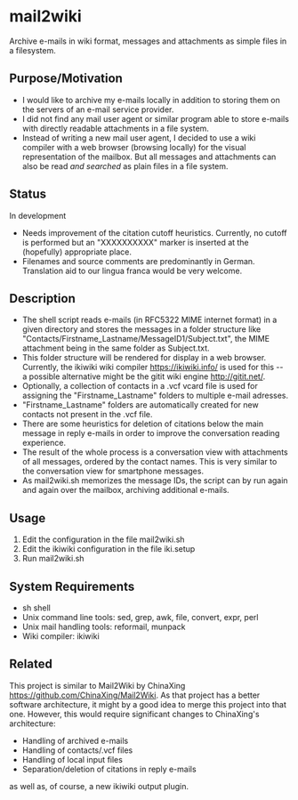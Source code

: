 # mail2wiki
Archive e-mails in wiki format, messages and attachments as simple files in a filesystem.

## Purpose/Motivation
* I would like to archive my e-mails locally in addition to storing them on the servers of an e-mail service provider.
* I did not find any mail user agent or similar program able to store e-mails with directly readable attachments in a file system.
* Instead of writing a new mail user agent, I decided to use a wiki compiler with a web browser (browsing locally) for the visual representation of the mailbox. But all messages and attachments can also be read *and searched* as plain files in a file system.

## Status
In development
* Needs improvement of the citation cutoff heuristics. Currently, no cutoff is performed but an "XXXXXXXXXX" marker is inserted at the (hopefully) appropriate place.
* Filenames and source comments are predominantly in German. Translation aid to our lingua franca would be very welcome.

## Description
* The shell script reads e-mails (in RFC5322 MIME internet format) in a given directory and stores the messages in a folder structure like "Contacts/Firstname_Lastname/MessageID1/Subject.txt", the MIME attachment being in the same folder as Subject.txt.
* This folder structure will be rendered for display in a web browser. Currently, the ikiwiki wiki compiler <https://ikiwiki.info/> is used for this -- a possible alternative might be the gitit wiki engine <http://gitit.net/>.
* Optionally, a collection of contacts in a .vcf vcard file is used for assigning the "Firstname_Lastname" folders to multiple e-mail adresses.
* "Firstname_Lastname" folders are automatically created for new contacts not present in the .vcf file.
* There are some heuristics for deletion of citations below the main message in reply e-mails in order to improve the conversation reading experience.
* The result of the whole process is a conversation view with attachments of all messages, ordered by the contact names. This is very similar to the conversation view for smartphone messages.
* As mail2wiki.sh memorizes the message IDs, the script can by run again and again over the mailbox, archiving additional e-mails.

## Usage
1. Edit the configuration in the file mail2wiki.sh
1. Edit the ikiwiki configuration in the file iki.setup
2. Run mail2wiki.sh

## System Requirements
* sh shell
* Unix command line tools: sed, grep, awk, file, convert, expr, perl
* Unix mail handling tools: reformail, munpack
* Wiki compiler: ikiwiki

## Related
This project is similar to Mail2Wiki by ChinaXing <https://github.com/ChinaXing/Mail2Wiki>. As that project has a better software architecture, it might by a good idea to merge this project into that one. However, this would require significant changes to ChinaXing's architecture:
* Handling of archived e-mails
* Handling of contacts/.vcf files
* Handling of local input files
* Separation/deletion of citations in reply e-mails

as well as, of course, a new ikiwiki output plugin.